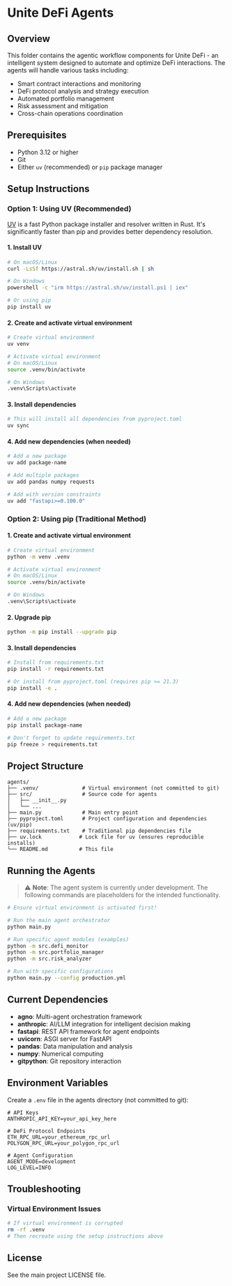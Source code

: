 # Unite DeFi Agents

## Overview

This folder contains the agentic workflow components for Unite DeFi - an intelligent system designed to automate and optimize DeFi interactions. The agents will handle various tasks including:

- Smart contract interactions and monitoring
- DeFi protocol analysis and strategy execution
- Automated portfolio management
- Risk assessment and mitigation
- Cross-chain operations coordination

## Prerequisites

- Python 3.12 or higher
- Git
- Either `uv` (recommended) or `pip` package manager

## Setup Instructions

### Option 1: Using UV (Recommended)

[UV](https://github.com/astral-sh/uv) is a fast Python package installer and resolver written in Rust. It's significantly faster than pip and provides better dependency resolution.

#### 1. Install UV

```bash
# On macOS/Linux
curl -LsSf https://astral.sh/uv/install.sh | sh

# On Windows
powershell -c "irm https://astral.sh/uv/install.ps1 | iex"

# Or using pip
pip install uv
```

#### 2. Create and activate virtual environment

```bash
# Create virtual environment
uv venv

# Activate virtual environment
# On macOS/Linux
source .venv/bin/activate

# On Windows
.venv\Scripts\activate
```

#### 3. Install dependencies

```bash
# This will install all dependencies from pyproject.toml
uv sync
```

#### 4. Add new dependencies (when needed)

```bash
# Add a new package
uv add package-name

# Add multiple packages
uv add pandas numpy requests

# Add with version constraints
uv add "fastapi>=0.100.0"
```

### Option 2: Using pip (Traditional Method)

#### 1. Create and activate virtual environment

```bash
# Create virtual environment
python -m venv .venv

# Activate virtual environment
# On macOS/Linux
source .venv/bin/activate

# On Windows
.venv\Scripts\activate
```

#### 2. Upgrade pip

```bash
python -m pip install --upgrade pip
```

#### 3. Install dependencies

```bash
# Install from requirements.txt
pip install -r requirements.txt

# Or install from pyproject.toml (requires pip >= 21.3)
pip install -e .
```

#### 4. Add new dependencies (when needed)

```bash
# Add a new package
pip install package-name

# Don't forget to update requirements.txt
pip freeze > requirements.txt
```

## Project Structure

```
agents/
├── .venv/              # Virtual environment (not committed to git)
├── src/                # Source code for agents
│   ├── __init__.py
│   └── ...
├── main.py             # Main entry point
├── pyproject.toml      # Project configuration and dependencies (uv/pip)
├── requirements.txt    # Traditional pip dependencies file
├── uv.lock            # Lock file for uv (ensures reproducible installs)
└── README.md          # This file
```

## Running the Agents

> ⚠️ **Note**: The agent system is currently under development. The following commands are placeholders for the intended functionality.

```bash
# Ensure virtual environment is activated first!

# Run the main agent orchestrator
python main.py

# Run specific agent modules (examples)
python -m src.defi_monitor
python -m src.portfolio_manager
python -m src.risk_analyzer

# Run with specific configurations
python main.py --config production.yml
```

## Current Dependencies

- **agno**: Multi-agent orchestration framework
- **anthropic**: AI/LLM integration for intelligent decision making
- **fastapi**: REST API framework for agent endpoints
- **uvicorn**: ASGI server for FastAPI
- **pandas**: Data manipulation and analysis
- **numpy**: Numerical computing
- **gitpython**: Git repository interaction

## Environment Variables

Create a `.env` file in the agents directory (not committed to git):

```env
# API Keys
ANTHROPIC_API_KEY=your_api_key_here

# DeFi Protocol Endpoints
ETH_RPC_URL=your_ethereum_rpc_url
POLYGON_RPC_URL=your_polygon_rpc_url

# Agent Configuration
AGENT_MODE=development
LOG_LEVEL=INFO
```

## Troubleshooting

### Virtual Environment Issues

```bash
# If virtual environment is corrupted
rm -rf .venv
# Then recreate using the setup instructions above
```

## License

See the main project LICENSE file.
